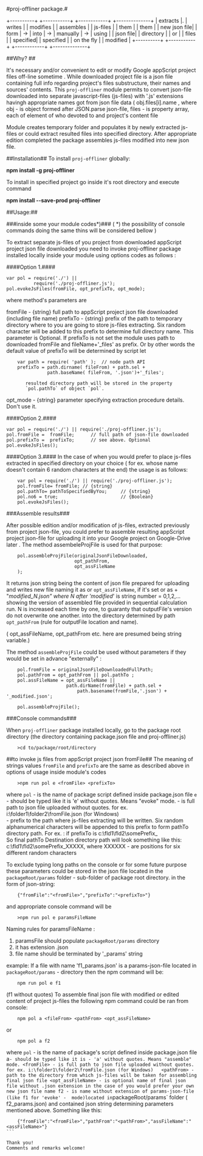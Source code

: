 #proj-offliner package.#

+----------+    +-----------+      +------------+     +--------------+ 
| extracts |.   | writes    |      | modifies   |     | assembles    |
| js-files |    | them      |      | them       |     | new json file|
| form     | -> | into      |  ->  | manually   |  -> | using        |
| json file|    | directory |      | or         |     | files        |
| specified|    | specified |      | on the fly |     | modified     |
+----------+    +-----------+      +------------+     +--------------+
                                                    


##Why? ##

It's necessary and/or convenient  to edit or modify Google appScript 
project files off-line sometime . While downloaded project file is a json file
containing full info regarding project's files substructure, their names and sources' contents.
This `proj-offliner` module permits to convert json-file downloaded into
separate javascript-files (js-files) with '.js' extensions havingh appropriate names
got from json file data ( obj.files[i].name , where obj - is object formed after
JSON.parse json-file, files - is property array, each of element of who devoted to
and project's content file

Module creates temporary folder and populates it by newly extracted js-files
or could extract resulted files into specified directory.
After appropriate edition completed the package assembles js-files modified
into new json file.

##Installation##
To install `proj-offliner` globally:

**npm install -g proj-offliner**

To install in specified project go inside it's root directory and execute command

**npm install --save-prod proj-offliner**

##Usage:##

###inside some your module codes*)### 
( *) the possibility of console commands doing the same thins will be considered bellow )

To extract separate js-files of you project from downloaded appScript project
json file downloaded you need to invoke proj-offliner package installed locally inside your module using options codes as follows :

####Option 1.####

    var pol = require('./') || 
              require('./proj-offliner.js');
    pol.evokeJsFiles(fromFile, opt_prefixTo, opt_mode);

where method's parameters are

fromFile - {string} full path to appScript project json file downloaded
           (including file name)
prefixTo - {string}  prefix of the path to temporary directory where to you are
           going to store js-files extracting. Six random character will be 
           added to this prefix to determine full directory name. This 
           parameter is Optional. If prefixTo is not set the module uses path 
           to downloaded fromFile and fileName+'_files' as prefix. 
           Or by other words the default value of prefixTo will be determined by 
           script let
```
    var path = require( 'path' );  // node path API
    prefixTo = path.dirname( fileFrom) + path.sel +
               path.baseName( fileFrom, '.json')+'_files';
```
           resulted directory path will be stored in the property
           `pol.pathTo` of object `pol`.
opt_mode - {string} parameter specifying extraction procedure details.
           Don't use it.

           
####Option 2.####

    var pol = require('./') || require('./proj-offliner.js');
    pol.fromFile =  fromFile;      // full path of json-file downloaded
    pol.prefixTo =  prefixTo;      // see above. Optional
    pol.evokeJsFiles();

####Option 3.####
In the case of when you would prefer to place js-files extracted in specified 
directory on your choice ( for ex. whose name doesn't contain 6 random 
characters at the end) the usage is as follows:

```
    var pol = require('./') || require('./proj-offliner.js');
    pol.fromFile= fromFile; // {string}
    pol.pathTo= pathToSpecifiedByYou;     // {string}
    pol.no6 = true;                       // {Boolean}
    pol.evokeJsFiles();
``` 

###Assemble results###

After possible edition and/or modification of js-files, extracted previously from project json-file, you could prefer to assemble resulting appScript project json-file for uploading it into your Google project on Google-Drive later .
The method assembeleProjFile is used for that purpose:

```
    pol.assembleProjFile(originalJsonFileDownloaded,
                         opt_pathFrom,
                         opt_assFileName
    );
```
It returns json string being the content of json file prepared for uploading
and writes new file naming it as
or `opt_assFileName`, if it's set 
or as
<originalJsonFileDownloadedNameWithoutExtention> + "_modified_N.json"
where N after 'modified_' is string number = 0,1,2,... showing the version of
assembled file provided in sequential calculation run. N is increased 
each time by one, to guaranty that outputFile's version do not overwrite
one another.
into the directory determined by path `opt_pathFrom`
(rule for outputFile location and name).

( opt_assFileName, opt_pathFrom etc. here are presumed being string variable.)

The method `assembleProjFile` could be used without parameters if they would be set in advance "externally" :
```
    pol.fromFile = originalJsonFileDownloadedFullPath;
    pol.pathFrom = opt_pathFrom || pol.pathTo ;   
    pol.assFileName = opt_assFileName ||
                      path.dirName(fromFile) + path.sel + 
                          path.basename(fromFile,'.json') + '_modified.json';
    
    pol.assembleProjFile();
```

###Console commands###

When `proj-offliner` package installed locally, go to the package root directory (the directory containing package.json file and proj-offliner.js)
```
    >cd to/package/root/directory
```    
##to invoke js files from appScript project json fromFile##
The meaning of strings values `fromFile` and `prefixTo` are the same as described above in options of usage inside module's codes
```
    >npm run pol e <fromFile> <prefixTo>
```
where
`pol` - is the name of package script defined inside package.json file
`e` - should be typed like it is 'e' without quotes. Means "evoke" mode.
<fromFile> - is full path to json file uploaded without quotes.
             for ex. i:\folder1\folder2\fromFile.json (for Windows)  
<prefixTo> - prefix to the path where js-files extracting will be written.
             Six random alphanumerical characters will be appended to this
             prefix to form pathTo directory path. For ex. : 
             if prefixTo is c:\fld1\fld2\somePrefix_    
             So final pathTo Destination directory path 
             will look something like this: 
             c:\fld1\fld2\somePrefix_XXXXX,
             where XXXXXX - are positions for six different random characters

To exclude typing long paths on the console  or for some future purpose these
parameters could be stored in the json file located in the `packageRoot/params` 
folder - sub-folder of package root directory. in the form of json-string:

```
    {"fromFile":"<fromFile>","prefixTo":"<prefixTo>"}
```
and appropriate console command will be
```
    >npm run pol e paramsFileName    
```
Naming rules for paramsFileName :
1. paramsFile should populate `packageRoot/params` directory
2. it has extension .json
3. file name should be terminated by '_params' string

example: If a file with name 'f1_params.json' is a params-json-file located in `packageRoot/params` - directory then the npm command will be:
```
    npm run pol e f1
```
(f1 without quotes)
To assemble final json file with modified or edited content of project js-files
the following npm command could be ran from console:

```
    npm pol a <fileFrom> <pathFrom> <opt_assFileName>
````
or 
```
    npm pol a f2
```
where
`pol` - is the name of package's script defined inside package.json file`
`a` - should be typed like it is - 'a' without quotes. Means "assemble" mode.
<fromFile> - is full path to json file uploaded without quotes.
             for ex. i:\folder1\folder2\fromFile.json (for Windows)  
<pathFrom> - path to the directory from which js-files will be taken for
             assembling final json file
<opt_assFileName> - is optional name of final json file without .json extension
                  in the case of you would prefer your own new json file name
f2 - is name without extension of params-json-file (like f1 for 'evoke' - 
     mode)located in `packageRoot/params` folder ( f2_params.json)
     and contained json string determining parameters mentioned above.
     Something like this:
````
    {"fromFile":"<fromFile>","pathFrom":"<pathFrom>","assFileName":"<assFileName>"}
```

Thank you!
Comments and remarks welcome!
